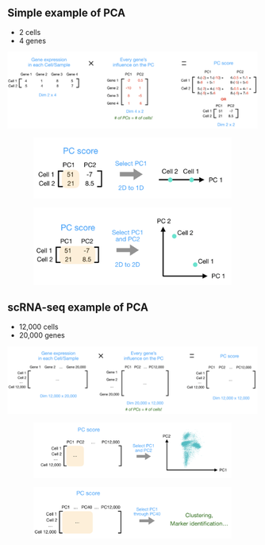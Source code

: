 ## Simple example of PCA

* 2 cells
* 4 genes

<p align="center">
<img src="../img/PCA_simple_1.png" width="900">
</p>


<p align="center">
<img src="../img/PCA_simple_2.png" width="400">
</p>


<p align="center">
<img src="../img/PCA_simple_3.png" width="400">
</p>


## scRNA-seq example of PCA

* 12,000 cells
* 20,000 genes


<p align="center">
<img src="../img/PCA_scrnaseq_1.png" width="900">
</p>


<p align="center">
<img src="../img/PCA_scrnaseq_2.png" width="400">
</p>


<p align="center">
<img src="../img/PCA_scrnaseq_3.png" width="400">
</p>

